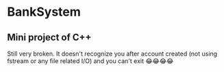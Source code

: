 # BankSystem
## Mini project of C++
Still very broken. It doesn't recognize you after account created (not using fstream or any file related I/O) and you can't exit 😂😂😂😂

